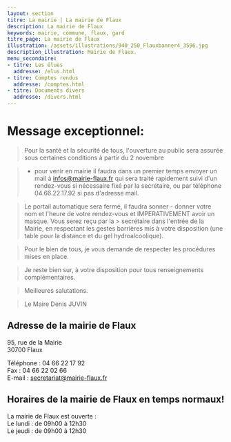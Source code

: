```yaml
---
layout: section
titre: La mairie | La mairie de Flaux
description: La mairie de Flaux
keywords: mairie, commune, flaux, gard
titre_page: La mairie de Flaux
illustration: /assets/illustrations/940_250_Flauxbanner4_3596.jpg
description_illustration: Mairie de Flaux.
menu_secondaire:
- titre: Les élues
  addresse: /elus.html
- titre: Comptes rendus
  addresse: /comptes.html
- titre: Documents divers
  addresse: /divers.html
---
```


# Message exceptionnel:

> Pour la santé et la sécurité de tous, l'ouverture au public sera assurée sous certaines conditions à partir du 2 novembre

> - pour venir en mairie il faudra dans un premier temps envoyer un mail à infos@mairie-flaux.fr qui sera traité rapidement suivi d'un rendez-vous si nécessaire
> fixé par la secrétaire, ou par téléphone 04.66.22.17.92 si pas d'adresse mail.

> Le portail automatique sera fermé, il faudra sonner - donner votre nom et l'heure de votre rendez-vous et IMPERATIVEMENT avoir un masque. Vous serez reçu par la > secrétaire dans l'entrée de la Mairie, en respectant les gestes barrières mis à votre disposition (une table pour la distance et du gel hydroalcoolique).

> Pour le bien de tous, je vous demande de respecter les procédures mises en place.

> Je reste bien sur, à votre disposition pour tous renseignements complémentaires.

> Meilleures salutations.


> Le Maire
> Denis JUVIN

## Adresse de la mairie de Flaux
95, rue de la Mairie<br/>
30700 Flaux<br/>

Téléphone : 04 66 22 17 92<br/>
Fax : 04 66 22 02 66<br/>
E-mail : secretariat@mairie-flaux.fr<br/>

## Horaires de la mairie de Flaux en temps normaux!
La mairie de Flaux est ouverte :<br/>
Le lundi : de 09h00 à 12h30<br/>
Le jeudi : de 09h00 à 12h30<br/>


